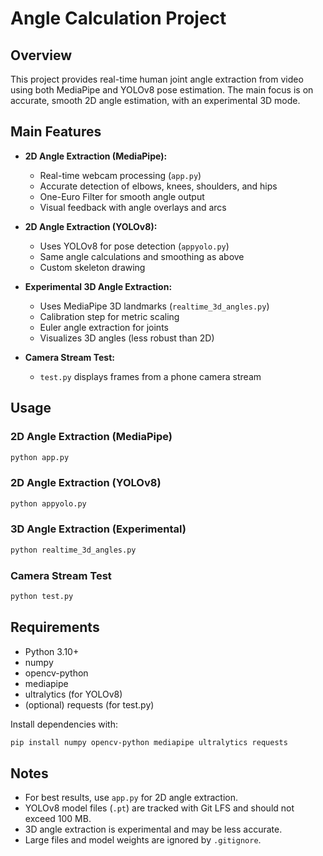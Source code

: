 


# Angle Calculation Project

## Overview
This project provides real-time human joint angle extraction from video using both MediaPipe and YOLOv8 pose estimation. The main focus is on accurate, smooth 2D angle estimation, with an experimental 3D mode.

## Main Features

- **2D Angle Extraction (MediaPipe):**  
	- Real-time webcam processing (`app.py`)
	- Accurate detection of elbows, knees, shoulders, and hips
	- One-Euro Filter for smooth angle output
	- Visual feedback with angle overlays and arcs

- **2D Angle Extraction (YOLOv8):**  
	- Uses YOLOv8 for pose detection (`appyolo.py`)
	- Same angle calculations and smoothing as above
	- Custom skeleton drawing

- **Experimental 3D Angle Extraction:**  
	- Uses MediaPipe 3D landmarks (`realtime_3d_angles.py`)
	- Calibration step for metric scaling
	- Euler angle extraction for joints
	- Visualizes 3D angles (less robust than 2D)

- **Camera Stream Test:**  
	- `test.py` displays frames from a phone camera stream

## Usage

### 2D Angle Extraction (MediaPipe)
```bash
python app.py
```

### 2D Angle Extraction (YOLOv8)
```bash
python appyolo.py
```

### 3D Angle Extraction (Experimental)
```bash
python realtime_3d_angles.py
```

### Camera Stream Test
```bash
python test.py
```

## Requirements

- Python 3.10+
- numpy
- opencv-python
- mediapipe
- ultralytics (for YOLOv8)
- (optional) requests (for test.py)

Install dependencies with:
```bash
pip install numpy opencv-python mediapipe ultralytics requests
```

## Notes

- For best results, use `app.py` for 2D angle extraction.
- YOLOv8 model files (`.pt`) are tracked with Git LFS and should not exceed 100 MB.
- 3D angle extraction is experimental and may be less accurate.
- Large files and model weights are ignored by `.gitignore`.

